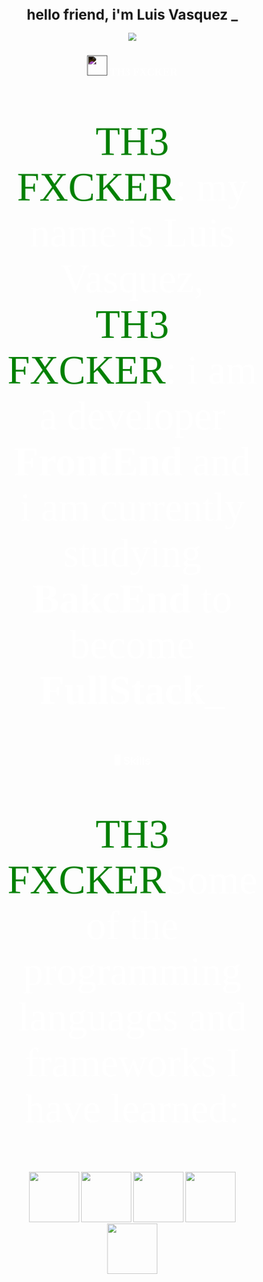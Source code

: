 <!DOCTYPE html>
<html lang="en">
<head>
      <meta charset="UTF-8">
      <meta http-equiv="X-UA-Compatible" content="IE=edge">
      <meta name="viewport" content="width=device-width, initial-scale=1.0">
      <link href="https://fonts.googleapis.com/css?family=Source+Code+Pro" rel="stylesheet">
</head>
<body>
      <h1 align="center">hello friend, i'm Luis Vasquez _</h1>

<p align="center"><img src="https://c.tenor.com/2rbXXbmEAjMAAAAC/fsociety-code.gif"/></p>

<h2 align="center" style="font-family: Source Code Pro; color: white"><img style="-webkit-filter: invert(100%);
      filter: invert(100%);" src="https://img.icons8.com/ios/512/fsociety-qr.png" width="40px" height="40px" alt=""> TH3 FXCKER</h2>

<p align="center" style="color: white;
font-family: Source Code Pro;
padding-left: px;
font-size: 2vmax;"><span style="color: green;">TH3 FXCKER</span>: my name is Luis Vasquez,</br><span style="color: green;">TH3 FXCKER</span>: i am a developer <strong>FrontEnd</strong> and i am currently studying <strong>BakcEnd</strong> to become <strong>FullStack</strong>_

<h2 align="center" style="color: white;">🖥️ Skills</h2>
<p align="center" style="color: white;
font-family: Source Code Pro;
padding-left: px;
font-size: 2vmax;"><span style="color: green;">TH3 FXCKER</span>Some of the programming languages ​​and frameworks I have learned:</p>
    <div align="center">
      <img src="https://lenguajejs.com/assets/logo.svg" height="100">
      <img src="https://upload.wikimedia.org/wikipedia/commons/thumb/d/d9/Node.js_logo.svg/1200px-Node.js_logo.svg.png" height="100">
      <img src="https://upload.wikimedia.org/wikipedia/commons/thumb/c/cf/Angular_full_color_logo.svg/1200px-Angular_full_color_logo.svg.png" height="100">
      <img src="https://upload.wikimedia.org/wikipedia/commons/thumb/4/47/React.svg/800px-React.svg.png" height="100">
      <img src="https://victorroblesweb.es/wp-content/uploads/2016/11/mongodb.png" height="100">
      <!-- <img src="https://seeklogo.com/images/D/dart-logo-FDA1939EC4-seeklogo.com.png" height="100">
      <img src="https://www.rust-lang.org/logos/rust-logo-256x256.png" height="100">
      <img src="https://cdn.jsdelivr.net/npm/programming-languages-logos/src/kotlin/kotlin.png" height="100"> -->
    </div>



      
      

</body>
</html>